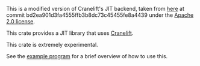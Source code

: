 This is a modified version of Cranelift's JIT backend, taken from [here](https://github.com/bytecodealliance/wasmtime/tree/bd2ea901d3fa4555ffb3b8dc73c45455fe8a4439/cranelift/jit) at commit bd2ea901d3fa4555ffb3b8dc73c45455fe8a4439 under the [Apache 2.0 license](./LICENSE).

This crate provides a JIT library that uses
[Cranelift](https://crates.io/crates/cranelift).

This crate is extremely experimental.

See the [example program] for a brief overview of how to use this.

[example program]: https://github.com/bytecodealliance/wasmtime/blob/main/cranelift/jit/examples/jit-minimal.rs
